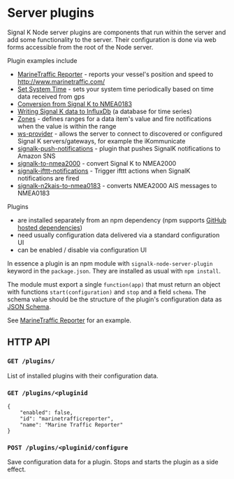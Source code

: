 # Server plugins

Signal K Node server plugins are components that run within the server and add some functionality to the server. Their configuration is done via web forms accessible from the root of the Node server.

Plugin examples include
- [MarineTraffic Reporter](https://github.com/tkurki/marinetrafficreporter) - reports your vessel's position and speed to http://www.marinetraffic.com/
- [Set System Time](https://github.com/tkurki/set-system-time) - sets your system time periodically based on time data received from gps
- [Conversion from Signal K to NMEA0183](https://github.com/SignalK/signalk-to-nmea0183)
- [Writing Signal K data to InfluxDb](https://github.com/tkurki/signalk-to-influxdb) (a database for time series)
- [Zones](https://github.com/SignalK/signalk-zones) - defines ranges for a data item's value and fire notifications when the value is within the range
- [ws-provider](https://github.com/SignalK/ws-provider-plugin) - allows the server to connect to discovered or configured Signal K servers/gateways, for example the iKommunicate
- [signalk-push-notifications](https://github.com/sbender9/signalk-push-notifications) - plugin that pushes SignalK notifications to Amazon SNS
- [signalk-to-nmea2000](https://github.com/sbender9/signalk-to-nmea2000) - convert Signal K to NMEA2000
- [signalk-ifttt-notifications](https://github.com/sbender9/signalk-ifttt-notifications) - Trigger ifttt actions when SignalK notifications are fired
- [signalk-n2kais-to-nmea0183](https://github.com/sbender9/signalk-n2kais-to-nmea0183) - converts NMEA2000 AIS messages to NMEA0183

Plugins
- are installed separately from an npm dependency (npm supports [GitHub hosted dependencies](https://docs.npmjs.com/files/package.json#github-urls))
- need usually configuration data delivered via a standard configuration UI
- can be enabled / disable via configuration UI

In essence a plugin is an npm module with `signalk-node-server-plugin` keyword in the `package.json`. They are installed as usual with `npm install`.

The module must export a single `function(app)` that must return an object with functions `start(configuration)` and `stop` and a field `schema`. The schema value should be the structure of the plugin's configuration data as [JSON Schema](http://json-schema.org/).

See [MarineTraffic Reporter](https://github.com/tkurki/marinetrafficreporter) for an example.

## HTTP API

### `GET /plugins/`

List of installed plugins with their configuration data.

### `GET /plugins/<pluginid`

```
{
	"enabled": false,
	"id": "marinetrafficreporter",
	"name": "Marine Traffic Reporter"
}
```

### `POST /plugins/<pluginid/configure`

Save configuration data for a plugin. Stops and starts the plugin as a side effect.
